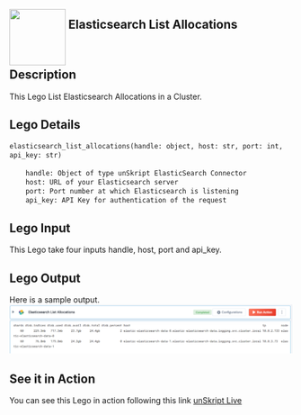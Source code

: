 [<img align="left" src="https://unskript.com/assets/favicon.png" width="100" height="100" style="padding-right: 5px">](https://unskript.com/assets/favicon.png) 
<h2>Elasticsearch List Allocations</h2>

<br>

## Description
This Lego List Elasticsearch Allocations in a Cluster.


## Lego Details

    elasticsearch_list_allocations(handle: object, host: str, port: int, api_key: str)

        handle: Object of type unSkript ElasticSearch Connector
        host: URL of your Elasticsearch server
        port: Port number at which Elasticsearch is listening
        api_key: API Key for authentication of the request

## Lego Input
This Lego take four inputs handle, host, port and api_key.

## Lego Output
Here is a sample output.
<img src="./1.png">

## See it in Action

You can see this Lego in action following this link [unSkript Live](https://us.app.unskript.io)